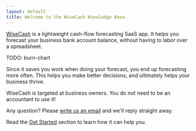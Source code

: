 ```yaml
---
layout: default
title: Welcome to the WiseCash Knowledge Base.
---
```


[WiseCash](https://www.wisecashhq.com) is a lightweight cash-flow forecasting SaaS app. It helps you forecast your business bank account balance, without having to labor over a spreadsheet.

TODO: burn-chart

Since it saves you work when doing your forecast, you end up forecasting more often. This helps you make better decisions, and ultimately helps your business thrive.

WiseCash is targeted at business owners. You do not need to be an accountant to use it!

Any question? Please [write us an email](mailto:support@wisecashhq.com) and we'll reply straight away.

Read the [Get Started](/getting-started) section to learn how it can help you.
